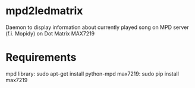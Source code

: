 # mpd2ledmatrix
Daemon to display information about currently played song on MPD server (f.i. Mopidy) on Dot Matrix MAX7219

# Requirements
mpd library: sudo apt-get install python-mpd
max7219: sudo pip install max7219
